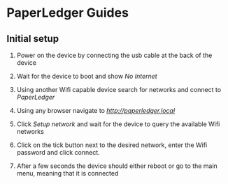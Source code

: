 # PaperLedger Guides
## Initial setup

1. Power on the device by connecting the usb cable at the back of the device

2. Wait for the device to boot and show *No Internet*

3. Using another Wifi capable device search for networks and connect to *PaperLedger*


4. Using any browser navigate to *http://paperledger.local*

5. Click *Setup network* and wait for the device to query the available Wifi networks

6. Click on the tick button next to the desired network, enter the Wifi password and click connect.

7. After a few seconds the device should either reboot or go to the main menu, meaning that it is connected